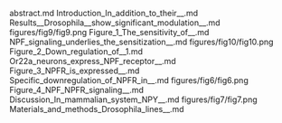abstract.md
Introduction_In_addition_to_their__.md
Results__Drosophila__show_significant_modulation__.md
figures/fig9/fig9.png
Figure_1_The_sensitivity_of__.md
NPF_signaling_underlies_the_sensitization__.md
figures/fig10/fig10.png
Figure_2_Down_regulation_of__1.md
Or22a_neurons_express_NPF_receptor__.md
Figure_3_NPFR_is_expressed__.md
Specific_downregulation_of_NPFR_in__.md
figures/fig6/fig6.png
Figure_4_NPF_NPFR_signaling__.md
Discussion_In_mammalian_system_NPY__.md
figures/fig7/fig7.png
Materials_and_methods_Drosophila_lines__.md
